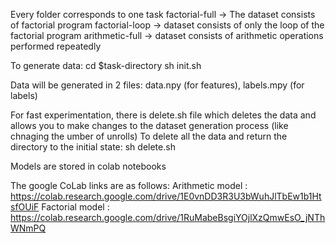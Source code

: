 Every folder corresponds to one task
factorial-full -> The dataset consists of factorial program
factorial-loop -> dataset consists of only the loop of the factorial program
arithmetic-full -> dataset consists of arithmetic operations performed repeatedly

To generate data:
cd $task-directory
sh init.sh

Data will be generated in 2 files: data.npy (for features), labels.mpy (for labels)

For fast experimentation, there is delete.sh file which deletes the data and allows you 
to make changes to the dataset generation process (like chnaging the umber of unrolls)
To delete all the data and return the directory to the initial state:
sh delete.sh

Models are stored in colab notebooks

The google CoLab links are as follows:
Arithmetic model : https://colab.research.google.com/drive/1E0vnDD3R3U3bWuhJlTbEw1b1HtsfOUiF
Factorial model : https://colab.research.google.com/drive/1RuMabeBsgiYOjlXzQmwEsO_jNThWNmPQ